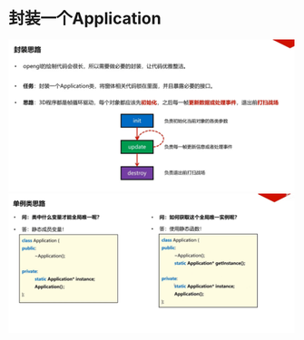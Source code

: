 # 封装一个Application
![输入图片说明](/imgs/2024-10-13/VIxcnh6mId4MhoGT.png)
![输入图片说明](/imgs/2024-10-13/sVDUnB9Ry98gBWSi.png)


<!--stackedit_data:
eyJoaXN0b3J5IjpbMTMxMTEzMjI3N119
-->